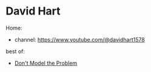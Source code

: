 # David Hart
Home:
- channel: https://www.youtube.com/@davidhart1578

best of:
- [Don't Model the Problem](https://youtu.be/WcAWZGyB32U)

